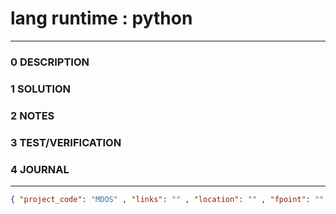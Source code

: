 # lang runtime : python
--------------------------------
### 0 DESCRIPTION


### 1 SOLUTION


### 2 NOTES


### 3 TEST/VERIFICATION


### 4 JOURNAL



--------------------------------
```json
{ "project_code": "MDOS" , "links": "" , "location": "" , "fpoint": "" }

